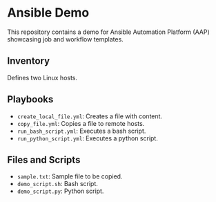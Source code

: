 # Ansible Demo

This repository contains a demo for Ansible Automation Platform (AAP) showcasing job and workflow templates.

## Inventory

Defines two Linux hosts.

## Playbooks

- `create_local_file.yml`: Creates a file with content.
- `copy_file.yml`: Copies a file to remote hosts.
- `run_bash_script.yml`: Executes a bash script.
- `run_python_script.yml`: Executes a python script.

## Files and Scripts

- `sample.txt`: Sample file to be copied.
- `demo_script.sh`: Bash script.
- `demo_script.py`: Python script.
